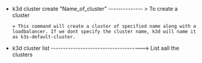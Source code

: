 - k3d cluster create "Name_of_cluster"  -------------- > To create a cluster

      = This command will create a cluster of specified name along with a loadbalancer. If we dont specify the cluster name, k3d will name it as k3s-default-cluster.

- k3d cluster list -------------------------------------> List aall the clusters
